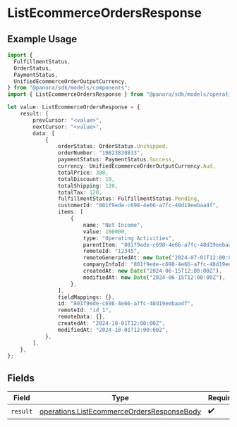 # ListEcommerceOrdersResponse

## Example Usage

```typescript
import {
  FulfillmentStatus,
  OrderStatus,
  PaymentStatus,
  UnifiedEcommerceOrderOutputCurrency,
} from "@panora/sdk/models/components";
import { ListEcommerceOrdersResponse } from "@panora/sdk/models/operations";

let value: ListEcommerceOrdersResponse = {
    result: {
        prevCursor: "<value>",
        nextCursor: "<value>",
        data: [
            {
                orderStatus: OrderStatus.Unshipped,
                orderNumber: "19823838833",
                paymentStatus: PaymentStatus.Success,
                currency: UnifiedEcommerceOrderOutputCurrency.Aud,
                totalPrice: 300,
                totalDiscount: 10,
                totalShipping: 120,
                totalTax: 120,
                fulfillmentStatus: FulfillmentStatus.Pending,
                customerId: "801f9ede-c698-4e66-a7fc-48d19eebaa4f",
                items: [
                    {
                        name: "Net Income",
                        value: 100000,
                        type: "Operating Activities",
                        parentItem: "801f9ede-c698-4e66-a7fc-48d19eebaa4f",
                        remoteId: "12345",
                        remoteGeneratedAt: new Date("2024-07-01T12:00:00Z"),
                        companyInfoId: "801f9ede-c698-4e66-a7fc-48d19eebaa4f",
                        createdAt: new Date("2024-06-15T12:00:00Z"),
                        modifiedAt: new Date("2024-06-15T12:00:00Z"),
                    },
                ],
                fieldMappings: {},
                id: "801f9ede-c698-4e66-a7fc-48d19eebaa4f",
                remoteId: "id_1",
                remoteData: {},
                createdAt: "2024-10-01T12:00:00Z",
                modifiedAt: "2024-10-01T12:00:00Z",
            },
        ],
    },
};
```

## Fields

| Field                                                                                                    | Type                                                                                                     | Required                                                                                                 | Description                                                                                              |
| -------------------------------------------------------------------------------------------------------- | -------------------------------------------------------------------------------------------------------- | -------------------------------------------------------------------------------------------------------- | -------------------------------------------------------------------------------------------------------- |
| `result`                                                                                                 | [operations.ListEcommerceOrdersResponseBody](../../models/operations/listecommerceordersresponsebody.md) | :heavy_check_mark:                                                                                       | N/A                                                                                                      |